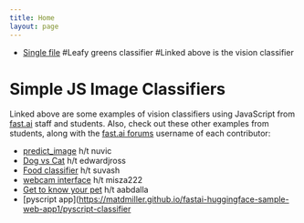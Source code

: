 ```yaml
---
title: Home
layout: page
---
```

- [Single file](1single.html)
#Leafy greens classifier
#Linked above is the vision classifier


# Simple JS Image Classifiers

Linked above are some examples of vision classifiers using JavaScript from [fast.ai](https://course.fast.ai) staff and students. Also, check out these other examples from students, along with the [fast.ai forums](https://forums.fast.ai) username of each contributor:

- [predict_image](https://github.com/nuvic/predict_image) h/t nuvic
- [Dog vs Cat](https://edwardjross.github.io/gradio-image-demo/) h/t edwardjross 
- [Food classifier](https://suvash.github.io/very-basic-gradio-api-app/) h/t suvash 
- [webcam interface](https://misza222.github.io/hf_api_predict/) h/t misza222
- [Get to know your pet](https://gettoknowyourpet.com/) h/t aabdalla
- [pyscript app](https://matdmiller.github.io/fastai-huggingface-sample-web-app1/pyscript-classifier
